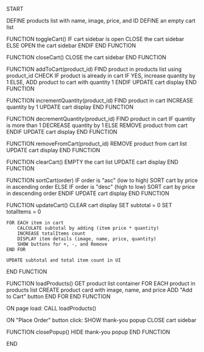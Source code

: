 START

DEFINE products list with name, image, price, and ID
DEFINE an empty cart list

FUNCTION toggleCart()
    IF cart sidebar is open
        CLOSE the cart sidebar
    ELSE
        OPEN the cart sidebar
    ENDIF
END FUNCTION

FUNCTION closeCart()
    CLOSE the cart sidebar
END FUNCTION

FUNCTION addToCart(product_id)
    FIND product in products list using product_id
    CHECK IF product is already in cart
        IF YES, increase quantity by 1
        ELSE, ADD product to cart with quantity 1
    ENDIF
    UPDATE cart display
END FUNCTION

FUNCTION incrementQuantity(product_id)
    FIND product in cart
    INCREASE quantity by 1
    UPDATE cart display
END FUNCTION

FUNCTION decrementQuantity(product_id)
    FIND product in cart
    IF quantity is more than 1
        DECREASE quantity by 1
    ELSE
        REMOVE product from cart
    ENDIF
    UPDATE cart display
END FUNCTION

FUNCTION removeFromCart(product_id)
    REMOVE product from cart list
    UPDATE cart display
END FUNCTION

FUNCTION clearCart()
    EMPTY the cart list
    UPDATE cart display
END FUNCTION

FUNCTION sortCart(order)
    IF order is "asc" (low to high)
        SORT cart by price in ascending order
    ELSE IF order is "desc" (high to low)
        SORT cart by price in descending order
    ENDIF
    UPDATE cart display
END FUNCTION

FUNCTION updateCart()
    CLEAR cart display
    SET subtotal = 0
    SET totalItems = 0

    FOR EACH item in cart
        CALCULATE subtotal by adding (item price * quantity)
        INCREASE totalItems count
        DISPLAY item details (image, name, price, quantity)
        SHOW buttons for +, -, and Remove
    END FOR

    UPDATE subtotal and total item count in UI
END FUNCTION

FUNCTION loadProducts()
    GET product list container
    FOR EACH product in products list
        CREATE product card with image, name, and price
        ADD "Add to Cart" button
    END FOR
END FUNCTION

ON page load:
    CALL loadProducts()

ON "Place Order" button click:
    SHOW thank-you popup
    CLOSE cart sidebar

FUNCTION closePopup()
    HIDE thank-you popup
END FUNCTION

END

